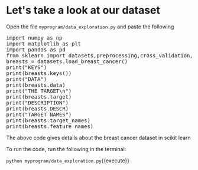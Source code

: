 # Let's take a look at our dataset

Open the file `myprogram/data_exploration.py` and paste the following

<pre class="file" data-filename="myprogram/data_exploration.py" data-target="replace">
import numpy as np
import matplotlib as plt
import pandas as pd
from sklearn import datasets,preprocessing,cross_validation,neighbors,model_selection
breasts = datasets.load_breast_cancer()
print("KEYS")
print(breasts.keys())
print("DATA")
print(breasts.data)
print("THE TARGET\n")
print(breasts.target)
print("DESCRIPTION")
print(breasts.DESCR)
print("TARGET NAMES")
print(breasts.target_names)
print(breasts.feature_names)
</pre>

The above code gives details about the breast cancer dataset in scikit learn

To run the code, run the following in the terminal:

`python myprogram/data_exploration.py`{{execute}}
